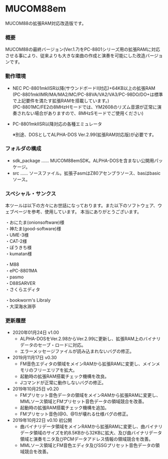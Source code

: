 # MUCOM88em

MUCOM88の拡張RAM対応改造版です。

### 概要

MUCOM88の最終バージョン(Ver.1.7)をPC-8801シリーズ用の拡張RAMに対応させる事により、従来よりも大きな楽曲の作成と演奏を可能にした改造バージョンです。<br>

### 動作環境

- NEC PC-8801mkⅡSR以降(サウンドボードⅡ対応)+64KB以上の拡張RAM<br>
  (PC-8801mkⅡMR/MA/MA2/MC/PC-88VA/VA2/VA3/PC-98DO/DO+は標準で上記要件を満たす拡張RAMを搭載しています。)<br>
  (PC-8801MC/FE2の8MHzHモードでは、YM2608のリズム音源が正常に演奏されない場合がありますので、8MHzSモードでご使用ください)<br>
- PC-8801mkⅡSR以降対応の各種エミュレータ<br>

  ※別途、DOSとしてALPHA-DOS Ver.2.99(拡張RAM対応版)が必要です。

### フォルダの構成

- sdk_package …… MUCOM88emSDK。ALPHA-DOSを含まない公開用パッケージ。
- src …… ソースファイル。拡張子asmはZ80アセンブラソース、basはbasicソース。

### スペシャル・サンクス
本ツールは以下の方々にお世話になっております。また以下のソフトウェア、ウェブページを参考、使用しています。
本当にありがとうございます。

・おにたま(onionsoftware)様<br>
・神たま(good-software)様<br>
・UME-3様<br>
・CAT-2様<br>
・ぼうきち様<br>
・kumatan様<br>

・M88<br>
・ePC-8801MA<br>
・pasmo<br>
・D88SARVER<br>
・さくらエディタ<br>

・bookworm's Libraly<br>
・大深海水淵亭<br>

### 更新履歴

- 2020年01月24日 v1.00
    - ALPHA-DOSをVer.2.98からVer.2.99に更新し、拡張RAM上のバイナリデータのセーブ・ロードに対応。<br>
    - エラーメッセージファイルが読み込まれないバグの修正。<br>
- 2019月11月17日 v0.30<br>
    - FM音色エディタの領域をメインRAMから拡張RAMに変更し、メインメモリのフリーエリアを拡大。<br>
    - 起動時の拡張RAM搭載チェック機構を改良。<br>
    - Jコマンドが正常に動作しないバグの修正。<br>
- 2019年10月25日 v0.20<br>
    - FMプリセット音色データの領域をメインRAMから拡張RAMに変更し、MMLソース領域とFMプリセット音色データの領域競合を改善。<br>
    - 起動時の拡張RAM搭載チェック機構を追加。<br>
    - FMプリセット音色(@0、@1)が壊れる仕様バグの修正。<br>
- 2019年10月22日 v0.10 初公開<br>
    - 曲バイナリデータ領域をメインRAMから拡張RAMに変更し、曲バイナリデータ領域のサイズを約8.5KBから32KBに拡大、及び曲バイナリデータ領域と演奏モニタ及びPCMデータアドレス情報の領域競合を改善。<br>
    - MMLソース領域とFM音色エディタ及びSSGプリセット音色データの領域競合を改善。<br>
